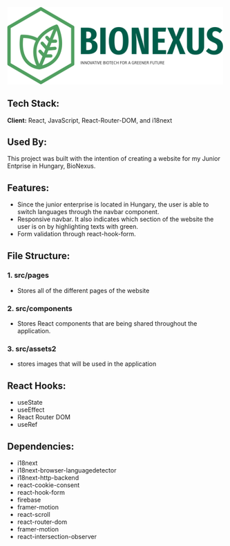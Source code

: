 <img src="./src/assets2/brand/LogoWhole.png" style="width: 500px">


## Tech Stack:

**Client:** React, JavaScript, React-Router-DOM, and i18next



## Used By:

This project was built with the intention of creating a website for my Junior Entprise in Hungary, BioNexus.


## Features:

- Since the junior enterprise is located in Hungary, the user is able to switch languages through the navbar component.
- Responsive navbar. It also indicates which section of the website the user is on by highlighting texts with green.
- Form validation through react-hook-form.


## File Structure:
### 1. src/pages
- Stores all of the different pages of the website

### 2. src/components 
- Stores React components that are being shared throughout the application.

### 3. src/assets2 
- stores images that will be used in the application

 ## React Hooks:

- useState
- useEffect
- React Router DOM
- useRef

## Dependencies:

- i18next
- i18next-browser-languagedetector
- i18next-http-backend
- react-cookie-consent
- react-hook-form
- firebase
- framer-motion
- react-scroll
- react-router-dom
- framer-motion
- react-intersection-observer


    
    
